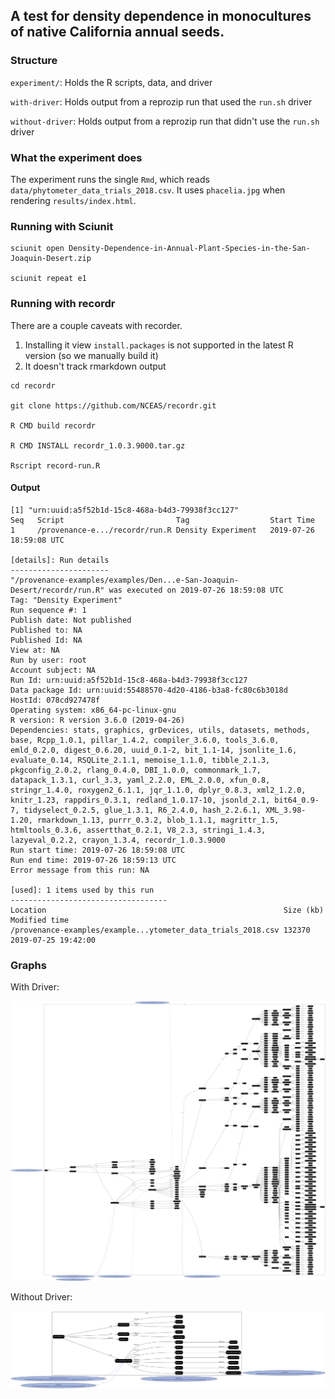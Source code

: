 ## A test for density dependence in monocultures   of native California annual seeds.

### Structure

`experiment/`: Holds the R scripts, data, and driver

`with-driver`: Holds output from a reprozip run that used the `run.sh` driver

`without-driver`: Holds output from a reprozip run that didn't use the `run.sh` driver

### What the experiment does

The experiment runs the single `Rmd`, which reads `data/phytometer_data_trials_2018.csv`. It uses `phacelia.jpg` when rendering `results/index.html`.

### Running with Sciunit

```
sciunit open Density-Dependence-in-Annual-Plant-Species-in-the-San-Joaquin-Desert.zip

sciunit repeat e1

```

### Running with recordr

There are a couple caveats with recorder. 

1. Installing it view `install.packages` is not supported in the latest R version (so we manually build it)
2. It doesn't track rmarkdown output

```
cd recordr

git clone https://github.com/NCEAS/recordr.git

R CMD build recordr

R CMD INSTALL recordr_1.0.3.9000.tar.gz

Rscript record-run.R

```

#### Output
```
[1] "urn:uuid:a5f52b1d-15c8-468a-b4d3-79938f3cc127"
Seq   Script                         Tag                  Start Time
1     /provenance-e.../recordr/run.R Density Experiment   2019-07-26 18:59:08 UTC

[details]: Run details
----------------------
"/provenance-examples/examples/Den...e-San-Joaquin-Desert/recordr/run.R" was executed on 2019-07-26 18:59:08 UTC
Tag: "Density Experiment"
Run sequence #: 1
Publish date: Not published
Published to: NA
Published Id: NA
View at: NA
Run by user: root
Account subject: NA
Run Id: urn:uuid:a5f52b1d-15c8-468a-b4d3-79938f3cc127
Data package Id: urn:uuid:55488570-4d20-4186-b3a8-fc80c6b3018d
HostId: 078cd927478f
Operating system: x86_64-pc-linux-gnu
R version: R version 3.6.0 (2019-04-26)
Dependencies: stats, graphics, grDevices, utils, datasets, methods, base, Rcpp_1.0.1, pillar_1.4.2, compiler_3.6.0, tools_3.6.0, emld_0.2.0, digest_0.6.20, uuid_0.1-2, bit_1.1-14, jsonlite_1.6, evaluate_0.14, RSQLite_2.1.1, memoise_1.1.0, tibble_2.1.3, pkgconfig_2.0.2, rlang_0.4.0, DBI_1.0.0, commonmark_1.7, datapack_1.3.1, curl_3.3, yaml_2.2.0, EML_2.0.0, xfun_0.8, stringr_1.4.0, roxygen2_6.1.1, jqr_1.1.0, dplyr_0.8.3, xml2_1.2.0, knitr_1.23, rappdirs_0.3.1, redland_1.0.17-10, jsonld_2.1, bit64_0.9-7, tidyselect_0.2.5, glue_1.3.1, R6_2.4.0, hash_2.2.6.1, XML_3.98-1.20, rmarkdown_1.13, purrr_0.3.2, blob_1.1.1, magrittr_1.5, htmltools_0.3.6, assertthat_0.2.1, V8_2.3, stringi_1.4.3, lazyeval_0.2.2, crayon_1.3.4, recordr_1.0.3.9000
Run start time: 2019-07-26 18:59:08 UTC
Run end time: 2019-07-26 18:59:13 UTC
Error message from this run: NA

[used]: 1 items used by this run
-----------------------------------
Location                                                     Size (kb)    Modified time
/provenance-examples/example...ytometer_data_trials_2018.csv 132370       2019-07-25 19:42:00
```


### Graphs

With Driver:

<img src="with-driver/graph.svg">

Without Driver:

<img src="without-driver/graph.svg">
